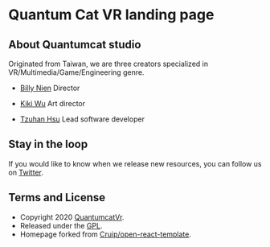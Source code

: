 # Quantum Cat VR landing page


## About Quantumcat studio

Originated from Taiwan, we are three creators specialized in VR/Multimedia/Game/Engineering genre.

- [Billy Nien](https://medium.com/@billynien)
Director

- [Kiki Wu](https://github.com/uglykiki)
Art director

- [Tzuhan Hsu](https://github.com/tzuhan)
Lead software developer

## Stay in the loop

If you would like to know when we release new resources, you can follow us on [Twitter](https://twitter.com/quantumcatvr).

## Terms and License

- Copyright 2020 [QuantumcatVr](https://quantumcatvr.github.io/).
- Released under the [GPL](https://www.gnu.org/licenses/gpl-3.0.html).
- Homepage forked from [Cruip/open-react-template](https://github.com/cruip/open-react-template).


